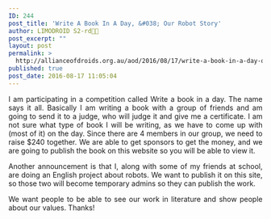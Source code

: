 ```yaml
---
ID: 244
post_title: 'Write A Book In A Day, &#038; Our Robot Story'
author: LIMODROID S2-rd🔭🔬
post_excerpt: ""
layout: post
permalink: >
  http://allianceofdroids.org.au/aod/2016/08/17/write-a-book-in-a-day-our-robot-story/
published: true
post_date: 2016-08-17 11:05:04
---
```

<p style="text-align: justify;">I am participating in a competition called Write a book in a day. The name says it all. Basically I am writing a book with a group of friends and am going to send it to a judge, who will judge it and give me a certificate. I am not sure what type of book I will be writing, as we have to come up with (most of it) on the day. Since there are 4 members in our group, we need to raise $240 together. We are able to get sponsors to get the money, and we are going to publish the book on this website so you will be able to view it.</p>
<p style="text-align: justify;">Another announcement is that I, along with some of my friends at school, are doing an English project about robots. We want to publish it on this site, so those two will become temporary admins so they can publish the work.</p>
<p style="text-align: justify;">We want people to be able to see our work in literature and show people about our values. Thanks!</p>